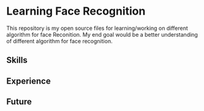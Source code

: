 # Learning Face Recognition

This repository is my open source files for learning/working on different algorithm for face Reconition. My end goal would be a better understanding of different algorithm for face recognition.

## Skills

## Experience

## Future
